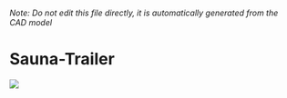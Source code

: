 ###### Note: Do not edit this file directly, it is automatically generated from the CAD model

# Sauna-Trailer

![](/project.svg)



 

